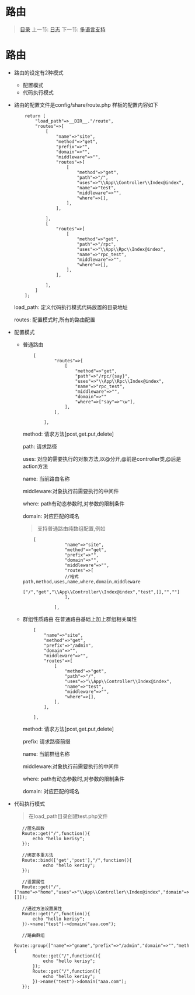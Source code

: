 #  路由

   > [目录](<index.md>)
   > 上一节: [日志](3.0.md)
   > 下一节: [多语言支持](3.2.md)


   路由
========
* 路由的设定有2种模式
  - 配置模式
  - 代码执行模式

* 路由的配置文件是config/share/route.php
  样板的配置内容如下
    ```
        return [
            "load_path"=>__DIR__."/route",
            "routes"=>[
                [
                    "name"=>"site",
                    "method"=>"get",
                    "prefix"=>"",
                    "domain"=>"",
                    "middleware"=>"",
                    "routes"=>[
                        [
                            "method"=>"get",
                            "path"=>"/",
                            "uses"=>"\\App\\Controller\\Index@index",
                            "name"=>"test",
                            "middleware"=>"",
                            "where"=>[],
                        ],
                    ],

                ],
                [
                    "routes"=>[
                        [
                            "method"=>"get",
                            "path"=>"/rpc",
                            "uses"=>"\\App\\Rpc\\Index@index",
                            "name"=>"rpc_test",
                            "middleware"=>"",
                            "where"=>[],
                        ],
                    ],

                ],
            ]
        ];
    ```

    load_path: 定义代码执行模式代码放置的目录地址

    routes: 配置模式时,所有的路由配置

* 配置模式
  - 普通路由
    ```
        [
                "routes"=>[
                    [
                        "method"=>"get",
                        "path"=>"/rpc/{say}",
                        "uses"=>"\\App\\Rpc\\Index@index",
                        "name"=>"rpc_test",
                        "middleware"=>"",
                        "domain"=>""
                        "where"=>["say"=>"\w"],
                    ],
                ],

            ],
    ```

    method: 请求方法[post,get.put,delete]

    path: 请求路径

    uses: 对应的需要执行的对象方法,以@分开,@前是controller类,@后是action方法

    name: 当前路由名称

    middleware:对象执行前需要执行的中间件

    where: path有动态参数时,对参数的限制条件

    domain: 对应匹配的域名

    > 支持普通路由纯数组配置,例如

    ```
        [
                    "name"=>"site",
                    "method"=>"get",
                    "prefix"=>"",
                    "domain"=>"",
                    "middleware"=>"",
                    "routes"=>[
                    //格式 path,method,uses,name,where,domain,middleware
                        ["/","get","\\App\\Controller\\Index@index","test",[],"",""]
                    ],

                ],
    ```

  - 群组性质路由
    在普通路由基础上加上群组相关属性
    ```
        [
            "name"=>"site",
            "method"=>"get",
            "prefix"=>"/admin",
            "domain"=>"",
            "middleware"=>"",
            "routes"=>[
                [
                    "method"=>"get",
                    "path"=>"/",
                    "uses"=>"\\App\\Controller\\Index@index",
                    "name"=>"test",
                    "middleware"=>"",
                    "where"=>[],
                ],
            ],

        ],
    ```
    method: 请求方法[post,get.put,delete]

    prefix: 请求路径前缀

    name: 当前群组名称

    middleware:对象执行前需要执行的中间件

    where: path有动态参数时,对参数的限制条件

    domain: 对应匹配的域名

* 代码执行模式

  >在load_path目录创建test.php文件

  ```
     //匿名函数
     Route::get("/",function(){
         echo "hello kerisy";
     });

     //绑定多重方法
     Route::bind(['get','post'],"/",function(){
             echo "hello kerisy";
     });

     //设置属性
     Route::get("/",["name"=>"home","uses"=>"\\App\\Controller\\Index@index","domain"=>"xxx","middleware"=>"","where"=>[]]);

     //通过方法设置属性
     Route::get("/",function(){
         echo "hello kerisy";
     })->name("test")->domain("aaa.com");

     //路由群组
     Route::group(["name"=>"gname","prefix"=>"/admin","domain"=>"","methods"=>"get","middleware"=>"auth"],function(){
         Route::get("/",function(){
             echo "hello kerisy";
         });
         Route::get("/",function(){
             echo "hello kerisy";
         })->name("test")->domain("aaa.com");
     });
  ```

